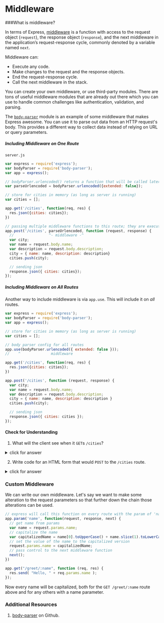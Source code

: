 # Middleware


###What is middleware?

In terms of Express, [middleware](http://expressjs.com/guide/using-middleware.html) is a function with access to the request object (`request`), the response object (`response`), and the next middleware in the application’s request-response cycle, commonly denoted by a variable named `next`.

Middleware can:

* Execute any code.
* Make changes to the request and the response objects.
* End the request-response cycle.
* Call the next middleware in the stack.

You can create your own middleware, or use third-party modules. There are tons of useful middleware modules that are already out there which you can use to handle common challenges like authentication, validation, and parsing.

The [`body-parser`](https://github.com/expressjs/body-parser) module is an example of some middleware that makes Express awesome. You can use it to parse out data from an HTTP request's body. This provides a different way to collect data instead of relying on URL or query parameters.


##### Including Middleware on One Route

`server.js`
```js
var express = require('express');
var bodyParser = require('body-parser');
var app = express();

// bodyParser.urlencoded() returns a function that will be called later in the app.post() route
var parseUrlencoded = bodyParser.urlencoded({extended: false});

// store for cities in memory (as long as server is running)
var cities = [];

app.get('/cities', function(req, res) {
  res.json({cities: cities});
})

// passing multiple middleware functions to this route; they are executed sequentially
app.post('/cities', parseUrlencoded, function (request, response) {
  //                ^- middleware -^
  var city;
  var name = request.body.name;
  var description = request.body.description;
  city = { name: name, description: description}
  cities.push(city);

  // sending json
  response.json({ cities: cities});
});
```

##### Including Middleware on All Routes

Another way to include middleware is via `app.use`.  This will include it on *all* routes.

```js
var express = require('express');
var bodyParser = require('body-parser');
var app = express();

// store for cities in memory (as long as server is running)
var cities = [];

// body parser config for all routes
app.use(bodyParser.urlencoded({ extended: false }));
//    ^              middleware            ^

app.get('/cities', function(req, res) {
  res.json({cities: cities});
})

app.post('/cities', function (request, response) {
  var city;
  var name = request.body.name;
  var description = request.body.description;
  city = { name: name, description: description }
  cities.push(city);

  // sending json
  response.json({ cities: cities });
});

```

#### Check for Understanding

1. What will the client see when it `GET`s `/cities`?

  <details><summary>click for answer</summary>
  ```
  {
    cities: []  
  }
  ```
  </details>

2. Write code for an HTML form that would `POST` to the `/cities` route.

  <details><summary>click for answer</summary>


  ```html
  <html>
  <body>
    <form method="POST" action="http://localhost:3000/cities">
      <label for"cityName">city</label>
      <input id="cityName" name="name" type="text" />
      <label for"cityDesc">description</label>
      <input id="cityDesc" name="description" type="text" />
      <input type="submit" />
    </form>
  </body>
  </html>
  ```
  </details>

### Custom Middleware

We can write our own middleware. Let's say we want to make some alteration to the request parameters so that further down the chain those alterations can be used.  


```js
// express will call this function on every route with the param of 'name'
app.param('name', function(request, response, next) {
  // get name from params
  var name = request.params.name;
  // capitalize the name
  var capitalizedName = name[0].toUpperCase() + name.slice(1).toLowerCase();
  // set the value of the name to the capitalized version
  request.params.name = capitalizedName;
  // pass control to the next middleware function
  next();
})

app.get("/greet/:name", function (req, res) {
  res.send( "Hello, " + req.params.name );
});
```

Now every name will be capitalized, both for the `GET /greet/:name` route above and for any others with a name parameter.

### Additional Resources

1. [body-parser](https://github.com/expressjs/body-parser) on Github.
